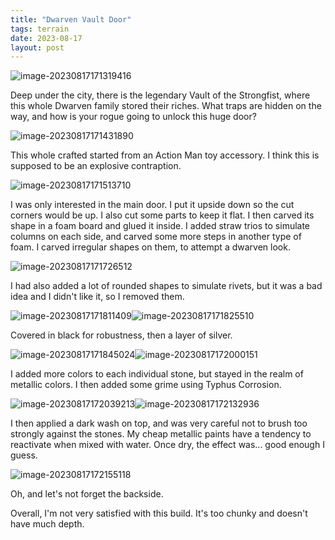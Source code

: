 ```yaml
---
title: "Dwarven Vault Door"
tags: terrain
date: 2023-08-17
layout: post
---
```


![image-20230817171319416](./image-20230817171319416.png)

Deep under the city, there is the legendary Vault of the Strongfist, where this whole Dwarven family stored their riches. What traps are hidden on the way, and how is your rogue going to unlock this huge door?

![image-20230817171431890](./image-20230817171431890.png)

This whole crafted started from an Action Man toy accessory. I think this is supposed to be an explosive contraption.

![image-20230817171513710](./image-20230817171513710.png)

I was only interested in the main door. I put it upside down so the cut corners would be up. I also cut some parts to keep it flat. I then carved its shape in a foam board and glued it inside. I added straw trios to simulate columns on each side, and carved some more steps in another type of foam. I carved irregular shapes on them, to attempt a dwarven look.

![image-20230817171726512](./image-20230817171726512.png)

I had also added a lot of rounded shapes to simulate rivets, but it was a bad idea and I didn't like it, so I removed them.

![image-20230817171811409](./image-20230817171811409.png)![image-20230817171825510](./image-20230817171825510.png)

Covered in black for robustness, then a layer of silver.

![image-20230817171845024](./image-20230817171845024.png)![image-20230817172000151](./image-20230817172000151.png)

I added more colors to each individual stone, but stayed in the realm of metallic colors. I then added some grime using Typhus Corrosion.

![image-20230817172039213](./image-20230817172039213.png)![image-20230817172132936](./image-20230817172132936.png)

I then applied a dark wash on top, and was very careful not to brush too strongly against the stones. My cheap metallic paints have a tendency to reactivate when mixed with water. Once dry, the effect was... good enough I guess.

![image-20230817172155118](./image-20230817172155118.png)

Oh, and let's not forget the backside.

Overall, I'm not very satisfied with this build. It's too chunky and doesn't have much depth.



